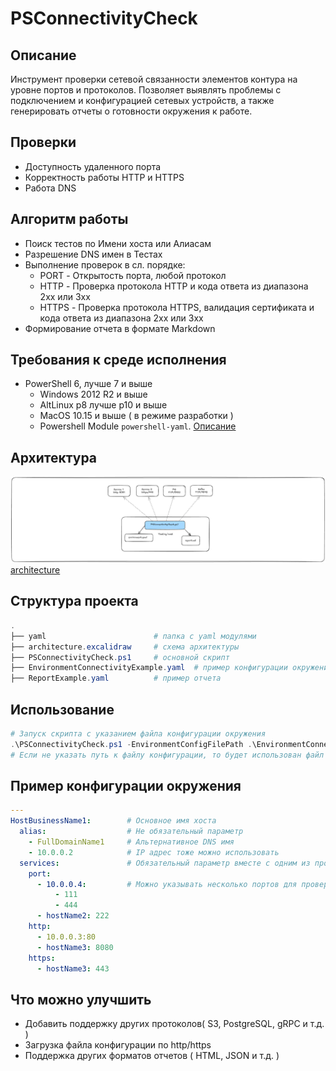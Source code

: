 # PSConnectivityCheck

## Описание

Инструмент проверки сетевой связанности элементов контура на уровне портов и протоколов. Позволяет выявлять проблемы с подключением и конфигурацией сетевых устройств, а также генерировать отчеты о готовности окружения к работе.

## Проверки

- Доступность удаленного порта
- Корректность работы HTTP и HTTPS
- Работа DNS

## Алгоритм работы

- Поиск тестов по Имени хоста или Алиасам
- Разрешение DNS имен в Тестах
- Выполнение проверок в сл. порядке:
  - PORT - Открытость порта, любой протокол
  - HTTP - Проверка протокола HTTP и кода ответа из диапазона 2xx или 3xx
  - HTTPS - Проверка протокола HTTPS, валидация сертификата и кода ответа из диапазона 2xx или 3xx
- Формирование отчета в формате Markdown  

## Требования к среде исполнения

- PowerShell 6, лучше 7 и выше
  - Windows 2012 R2 и выше
  - AltLinux p8 лучше p10 и выше
  - MacOS 10.15 и выше ( в режиме разработки )
  - Powershell Module `powershell-yaml`. [Описание](yaml/readme.md)

## Архитектура

![architecture](architecture.png)
[architecture](architecture.excalidraw)

## Структура проекта

```powershell
.
├── yaml                        # папка с yaml модулями
├── architecture.excalidraw     # схема архитектуры
├── PSConnectivityCheck.ps1     # основной скрипт
├── EnvironmentConnectivityExample.yaml  # пример конфигурации окружения
├── ReportExample.yaml          # пример отчета
```

## Использование

```powershell
# Запуск скрипта с указанием файла конфигурации окружения
.\PSConnectivityCheck.ps1 -EnvironmentConfigFilePath .\EnvironmentConnectivityExample.yaml
# Если не указать путь к файлу конфигурации, то будет использован файл по умолчанию - EnvironmentConnectivity.yaml
```

## Пример конфигурации окружения

```yaml
---
HostBusinessName1:        # Основное имя хоста
  alias:                  # Не обязательный параметр
    - FullDomainName1     # Альтернативное DNS имя
    - 10.0.0.2            # IP адрес тоже можно использовать
  services:               # Обязательный параметр вместе с одним из протоколов
    port:
      - 10.0.0.4:         # Можно указывать несколько портов для проверки
          - 111
          - 444
      - hostName2: 222   
    http:
      - 10.0.0.3:80
      - hostName3: 8080
    https:
      - hostName3: 443

```

## Что можно улучшить

- Добавить поддержку других протоколов( S3, PostgreSQL, gRPC и т.д. )
- Загрузка файла конфигурации по http/https
- Поддержка других форматов отчетов ( HTML, JSON и т.д. )
